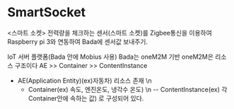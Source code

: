 # SmartSocket

<스마트 소켓>
전력량을 체크하는 센서(스마트 소켓)를 Zigbee통신을 이용하여 Raspberry pi 3와 연동하여 Bada에 센서값 보내주기.



IoT  서버 플랫폼(Bada 안에 Mobius 사용)
Bada는 oneM2M 기반
oneM2M은 리소스 구조이다
AE >> Container >> ContentInstance
- AE(Application Entity)(ex)자동차) 리소스 존재 \n
  - Container(ex) 속도, 엔진온도, 냉각수 온도) \n
     -- ContentInstance(ex) 각 Container안에 속하는 값)
로 구성되어 있다.
